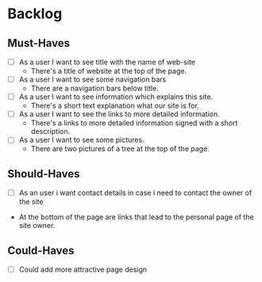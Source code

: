 # Backlog

## Must-Haves


- [ ] As a user I want to see title with the name of web-site
  - There's a title of website at the top of the page.
- [ ] As a user I want to see some navigation bars
  - There are a navigation bars below title.
- [ ] As a user I want to see information which explains this site.
  - There's a short text explanation what our site is for.
- [ ] As a user I want to see the links to more detailed information.
  - There's a links to more detailed information signed with a short
    description.
- [ ] As a user I want to see some pictures.
  - There are two pictures of a tree at the top of the page.

## Should-Haves

- [ ] As an user i want contact details in case i need to contact the owner of
      the site
- At the bottom of the page are links that lead to the personal page of the site
  owner.

## Could-Haves

- [ ] Could add more attractive page design

